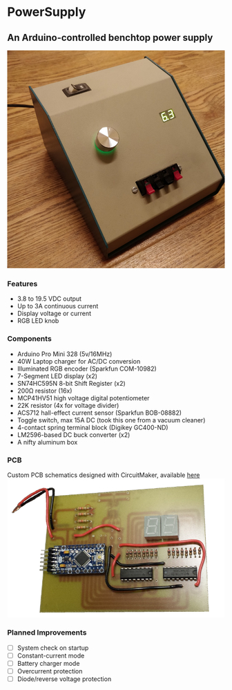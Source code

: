 # PowerSupply
## An Arduino-controlled benchtop power supply
![Complete benchtop power supply system](outside.png)

### Features
* 3.8 to 19.5 VDC output
* Up to 3A continuous current
* Display voltage or current
* RGB LED knob

### Components
* Arduino Pro Mini 328 (5v/16MHz)
* 40W Laptop charger for AC/DC conversion
* Illuminated RGB encoder (Sparkfun COM-10982)
* 7-Segment LED display (x2)
* SN74HC595N 8-bit Shift Register (x2)
* 200Ω resistor (16x)
* MCP41HV51 high voltage digital potentiometer
* 22K resistor (4x for voltage divider)
* ACS712 hall-effect current sensor (Sparkfun BOB-08882)
* Toggle switch, max 15A DC (took this one from a vacuum cleaner)
* 4-contact spring terminal block (Digikey GC400-ND)
* LM2596-based DC buck converter (x2)
* A nifty aluminum box

### PCB
Custom PCB schematics designed with CircuitMaker, available [here](https://workspace.circuitmaker.com/Projects/Details/Colin-Bott/Variable-Power-Supply)
![Finished PCB](circuit.png)

### Planned Improvements
- [ ] System check on startup
- [ ] Constant-current mode
- [ ] Battery charger mode
- [ ] Overcurrent protection
- [ ] Diode/reverse voltage protection
